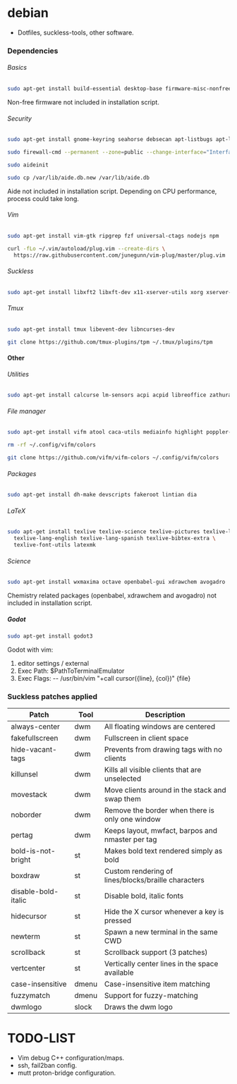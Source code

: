 # debian
- Dotfiles, suckless-tools, other software.


### Dependencies

###### Basics

```bash
sudo apt-get install build-essential desktop-base firmware-misc-nonfree firmware-linux-nonfree cmake clangd python3-dev default-jdk mono-complete manpages-dev git curl net-tools rxvt-unicode
```
Non-free firmware not included in installation script.

###### Security

```bash
sudo apt-get install gnome-keyring seahorse debsecan apt-listbugs apt-listchanges resolvconf firewalld firewall-config fail2ban aide exim4 watchdog nmap macchanger openvpn mat2
```
```bash
sudo firewall-cmd --permanent --zone=public --change-interface="Interface"
```
```bash
sudo aideinit
```
```bash
sudo cp /var/lib/aide.db.new /var/lib/aide.db
```
Aide not included in installation script. Depending on CPU performance, process could take long.

###### Vim

```bash
sudo apt-get install vim-gtk ripgrep fzf universal-ctags nodejs npm
```
```bash
curl -fLo ~/.vim/autoload/plug.vim --create-dirs \
  https://raw.githubusercontent.com/junegunn/vim-plug/master/plug.vim
```

###### Suckless

```bash
sudo apt-get install libxft2 libxft-dev x11-xserver-utils xorg xserver-xorg-dev libxinerama-dev libxrandr-dev
```

###### Tmux

```bash
sudo apt-get install tmux libevent-dev libncurses-dev
```
```bash
git clone https://github.com/tmux-plugins/tpm ~/.tmux/plugins/tpm
```

#### Other

###### Utilities

```bash
sudo apt-get install calcurse lm-sensors acpi acpid libreoffice zathura mutt firefox-esr feh pulseaudio alsa-utils vlc audacity figlet scrot
```

###### File manager

```bash
sudo apt-get install vifm atool caca-utils mediainfo highlight poppler-utils w3m w3m-img imagemagick
```
```bash
rm -rf ~/.config/vifm/colors
```
```bash
git clone https://github.com/vifm/vifm-colors ~/.config/vifm/colors
```

###### Packages

```bash
sudo apt-get install dh-make devscripts fakeroot lintian dia
```

###### LaTeX

```bash
sudo apt-get install texlive texlive-science texlive-pictures texlive-latex-extra \
  texlive-lang-english texlive-lang-spanish texlive-bibtex-extra \
  texlive-font-utils latexmk
```

###### Science

```bash
sudo apt-get install wxmaxima octave openbabel-gui xdrawchem avogadro
```
Chemistry related packages (openbabel, xdrawchem and avogadro) not included in installation script.

##### Godot
```bash
sudo apt-get install godot3
```
Godot with vim:
1. editor settings / external
2. Exec Path: $PathToTerminalEmulator
3. Exec Flags: -- /usr/bin/vim "+call cursor({line}, {col})" {file}



### Suckless patches applied
| Patch               | Tool  | Description                                         |
| ------------------- | ----- | --------------------------------------------------- |
| always-center       | dwm   | All floating windows are centered                   |
| fakefullscreen      | dwm   | Fullscreen in client space                          |
| hide-vacant-tags    | dwm   | Prevents from drawing tags with no clients          |
| killunsel           | dwm   | Kills all visible clients that are unselected       |
| movestack           | dwm   | Move clients around in the stack and swap them      |
| noborder            | dwm   | Remove the border when there is only one window     |
| pertag              | dwm   | Keeps layout, mwfact, barpos and nmaster per tag    |
| bold-is-not-bright  | st    | Makes bold text rendered simply as bold             |
| boxdraw             | st    | Custom rendering of lines/blocks/braille characters |
| disable-bold-italic | st    | Disable bold, italic fonts                          |
| hidecursor          | st    | Hide the X cursor whenever a key is pressed         |
| newterm             | st    | Spawn a new terminal in the same CWD                |
| scrollback          | st    | Scrollback support (3 patches)                 |
| vertcenter          | st    | Vertically center lines in the space available      |
| case-insensitive    | dmenu | Case-insensitive item matching                      |
| fuzzymatch          | dmenu | Support for fuzzy-matching                          |
| dwmlogo             | slock | Draws the dwm logo                                  |

# TODO-LIST
- Vim debug C++ configuration/maps.
- ssh, fail2ban config.
- mutt proton-bridge configuration.
